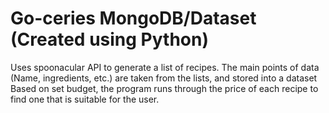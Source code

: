 # Go-ceries MongoDB/Dataset (Created using Python)

Uses spoonacular API to generate a list of recipes. The main points of data (Name, ingredients, etc.) are taken from the lists, and stored into a dataset
Based on set budget, the program runs through the price of each recipe to find one that is suitable for the user.
